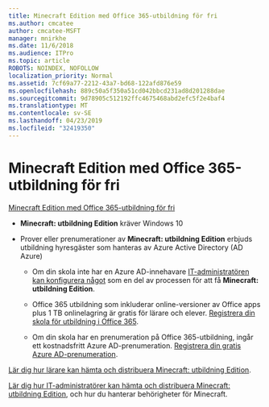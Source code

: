 ```yaml
---
title: Minecraft Edition med Office 365-utbildning för fri
ms.author: cmcatee
author: cmcatee-MSFT
manager: mnirkhe
ms.date: 11/6/2018
ms.audience: ITPro
ms.topic: article
ROBOTS: NOINDEX, NOFOLLOW
localization_priority: Normal
ms.assetid: 7cf69a77-2212-43a7-bd68-122afd876e59
ms.openlocfilehash: 889c50a5f350a51cd042bbcd231ad8d201288dae
ms.sourcegitcommit: 9d78905c512192ffc4675468abd2efc5f2e4baf4
ms.translationtype: MT
ms.contentlocale: sv-SE
ms.lasthandoff: 04/23/2019
ms.locfileid: "32419350"
---
```

# <a name="minecraft-edition-with-office-365-education-for-free"></a>Minecraft Edition med Office 365-utbildning för fri

[Minecraft Edition med Office 365-utbildning för fri](https://docs.microsoft.com/education/windows/get-minecraft-for-education)
  
- **Minecraft: utbildning Edition** kräver Windows 10 
    
- Prover eller prenumerationer av **Minecraft: utbildning Edition** erbjuds utbildning hyresgäster som hanteras av Azure Active Directory (AD Azure) 
    
  - Om din skola inte har en Azure AD-innehavare [IT-administratören kan konfigurera något](https://docs.microsoft.com/education/windows/school-get-minecraft) som en del av processen för att få **Minecraft: utbildning Edition**.
    
  - Office 365 utbildning som inkluderar online-versioner av Office apps plus 1 TB onlinelagring är gratis för lärare och elever. [Registrera din skola för utbildning i Office 365](https://products.office.com/academic/office-365-education-plan).
    
  - Om din skola har en prenumeration på Office 365-utbildning, ingår ett kostnadsfritt Azure AD-prenumeration. [Registrera din gratis Azure AD-prenumeration](https://msdn.microsoft.com/library/windows/hardware/mt703369%28v=vs.85%29.aspx).
    
[Lär dig hur lärare kan hämta och distribuera Minecraft: utbildning Edition](https://docs.microsoft.com/education/windows/teacher-get-minecraft).
  
[Lär dig hur IT-administratörer kan hämta och distribuera Minecraft: utbildning Edition](https://docs.microsoft.com/education/windows/school-get-minecraft), och hur du hanterar behörigheter för Minecraft.
  

